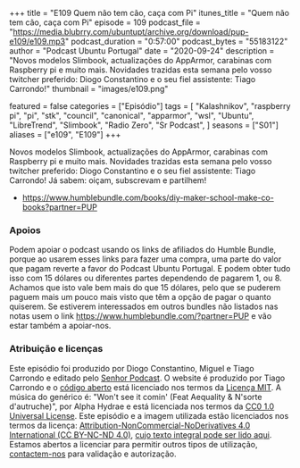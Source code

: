 +++
title = "E109 Quem não tem cão, caça com Pi"
itunes_title = "Quem não tem cão, caça com Pi"
episode = 109
podcast_file = "https://media.blubrry.com/ubuntupt/archive.org/download/pup-e109/e109.mp3"
podcast_duration = "0:57:00"
podcast_bytes = "55183122"
author = "Podcast Ubuntu Portugal"
date = "2020-09-24"
description = "Novos modelos Slimbook, actualizações do AppArmor, carabinas com Raspberry pi e muito mais. Novidades trazidas esta semana pelo vosso twitcher preferido: Diogo Constantino e o seu fiel assistente: Tiago Carrondo!"
thumbnail = "images/e109.png"

featured = false
categories = ["Episódio"]
tags = [
  "Kalashnikov",
  "raspberry pi",
  "pi",
  "stk",
  "council",
  "canonical",
  "apparmor",
  "wsl",
  "Ubuntu",
  "LibreTrend",
  "Slimbook",
  "Radio Zero",
  "Sr Podcast",
]
seasons = ["S01"]
aliases = ["e109", "E109"]
+++

Novos modelos Slimbook, actualizações do AppArmor, carabinas com Raspberry pi e muito mais. Novidades trazidas esta semana pelo vosso twitcher preferido: Diogo Constantino e o seu fiel assistente: Tiago Carrondo!
Já sabem: oiçam, subscrevam e partilhem!

* https://www.humblebundle.com/books/diy-maker-school-make-co-books?partner=PUP


### Apoios
Podem apoiar o podcast usando os links de afiliados do Humble Bundle, porque ao usarem esses links para fazer uma compra, uma parte do valor que pagam reverte a favor do Podcast Ubuntu Portugal.
E podem obter tudo isso com 15 dólares ou diferentes partes dependendo de pagarem 1, ou 8.
Achamos que isto vale bem mais do que 15 dólares, pelo que se puderem paguem mais um pouco mais visto que têm a opção de pagar o quanto quiserem.
Se estiverem interessados em outros bundles não listados nas notas usem o link https://www.humblebundle.com/?partner=PUP e vão estar também a apoiar-nos.

### Atribuição e licenças
Este episódio foi produzido por Diogo Constantino, Miguel e Tiago Carrondo e editado pelo [Senhor Podcast](https://senhorpodcast.pt/).
O website é produzido por Tiago Carrondo e o [código aberto](https://gitlab.com/podcastubuntuportugal/website) está licenciado nos termos da [Licença MIT](https://gitlab.com/podcastubuntuportugal/website/main/LICENSE).
A música do genérico é: "Won't see it comin' (Feat Aequality & N'sorte d'autruche)", por Alpha Hydrae e está licenciada nos termos da [CC0 1.0 Universal License](https://creativecommons.org/publicdomain/zero/1.0/).
Este episódio e a imagem utilizada estão licenciados nos termos da licença: [Attribution-NonCommercial-NoDerivatives 4.0 International (CC BY-NC-ND 4.0)](https://creativecommons.org/licenses/by-nc-nd/4.0/), [cujo texto integral pode ser lido aqui](https://creativecommons.org/licenses/by-nc-nd/4.0/legalcode). Estamos abertos a licenciar para permitir outros tipos de utilização, [contactem-nos](https://podcastubuntuportugal.org/contactos) para validação e autorização.


